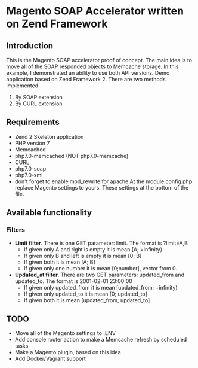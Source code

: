 # Magento SOAP Accelerator written on Zend Framework
## Introduction
This is the Magento SOAP accelerator proof of concept. The main idea is to move all of the SOAP responded objects to Memcache storage. 
In this example, I demonstrated an ability to use both API versions. Demo application based on Zend Framework 2. 
There are two methods implemented:
1. By SOAP extension
2. By CURL extension
## Requirements 

* Zend 2 Skeleton application
* PHP version 7
* Memcached
* php7.0-memcached (NOT php7.0-memcache)
* CURL
* php7.0-soap
* php7.0-xml
* don't forget to enable mod_rewrite for apache
At the module.config.php replace Magento settings to yours. These settings at the bottom of the file. 

## Available functionality
### Filters
* __Limit filter__. There is one GET parameter: limit. The format is ?limit=A,B
  * If given only A and right is empty it is mean [A; +infinity)
  * If given only B and left is empty it is mean [0; B]
  * If given both it is mean [A; B]
  * If given only one number it is mean [0;number], vector from 0.
* __Updated_at filter__. There are two GET parameters: updated_from and updated_to. The format is 2001-02-01 23:00:00
  * If given only updated_from it is mean [updated_from; +infinity)
  * If given only updated_to it is mean [0; updated_to]
  * If given both it is mean [updated_from; updated_to]

## TODO
* Move all of the Magento settings to .ENV
* Add console router action to make a Memcache refresh by scheduled tasks
* Make a Magento plugin, based on this idea
* Add Docker/Vagrant support
